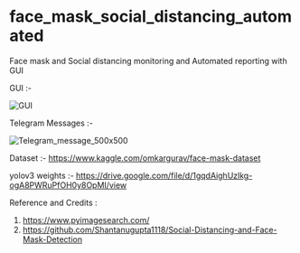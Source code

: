 # face_mask_social_distancing_automated

Face mask and Social distancing monitoring and Automated reporting with GUI

GUI :-

![GUI](https://user-images.githubusercontent.com/80556685/121141232-601b2100-c858-11eb-84ff-ab39e3e4ee5b.png)


























Telegram Messages :- 


![Telegram_message_500x500](https://user-images.githubusercontent.com/80556685/121142347-84c3c880-c859-11eb-97ef-1a1d1d8da01e.jpg)














Dataset :- https://www.kaggle.com/omkargurav/face-mask-dataset

yolov3 weights :- https://drive.google.com/file/d/1gqdAighUzlkg-ogA8PWRuPfOH0y8OpMI/view

Reference and Credits :

1. https://www.pyimagesearch.com/
2. https://github.com/Shantanugupta1118/Social-Distancing-and-Face-Mask-Detection
